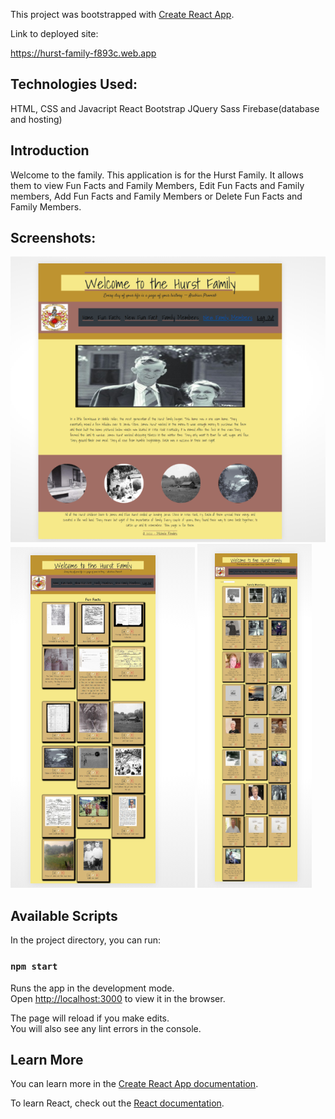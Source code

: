 This project was bootstrapped with [Create React App](https://github.com/facebook/create-react-app).

Link to deployed site:

 https://hurst-family-f893c.web.app

## Technologies Used:
HTML, CSS and Javacript
React
Bootstrap
JQuery
Sass
Firebase(database and hosting)

## Introduction
Welcome to the family.  This application is for the Hurst Family.  It allows them to view Fun Facts and Family Members, Edit Fun Facts and Family members, Add Fun Facts and Family Members or Delete Fun Facts and Family Members.  

## Screenshots:
![Main Screen](./src/screenshots/HurstFamilyHome.PNG)
![Main Screen](./src/screenshots/FunFactsPage.PNG)
![Main Screen](./src/screenshots/FamilyMembersPage.PNG)



## Available Scripts

In the project directory, you can run:

### `npm start`

Runs the app in the development mode.<br />
Open [http://localhost:3000](http://localhost:3000) to view it in the browser.

The page will reload if you make edits.<br />
You will also see any lint errors in the console.


## Learn More

You can learn more in the [Create React App documentation](https://facebook.github.io/create-react-app/docs/getting-started).

To learn React, check out the [React documentation](https://reactjs.org/).


